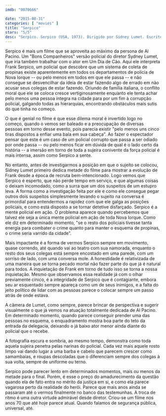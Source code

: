 ```yaml
---
imdb: "0070666"

date: "2015-08-31"
categories: [ "movies" ]
title: "Serpico"
stars: "5/5"
desc: "Serpico. Serpico (USA, 1973). Dirigido por Sidney Lumet. Escrito por Peter Maas, Waldo Salt, Norman Wexler. Com Al Pacino, John Randolph, Jack Kehoe, Biff McGuire, Barbara Eda-Young, Cornelia Sharpe, Tony Roberts, John Medici, Allan Rich."
---
```

Serpico é mais um filme que se aproveita ao máximo da persona de Al Pacino. Um "Bons Companheiros" versão policial do diretor Sydney Lumet, que iria também trabalhar com o ator em Um Dia de Cão. Aqui ele interpreta Frank Serpico, um policial que descobre que um sistema de coleta de propinas existe aparentemente em todos os departamentos de polícia de Nova Iorque -- ou pelo menos em todos em que ele passa -- e não consegue se desvencilhar da ideia de estar fazendo algo de errado em não acusar seus colegas de estar fazendo. Oriundo de família italiana, o conflito moral que ele se coloca cresce vertiginosamente enquanto ele tenta achar pelo menos uma pessoa íntegra na cidade para por um fim à corrupção policial, galgando todas as hierarquias, encontrando obstáculos mais sutis do que tinha no começo.

O que é genial no filme é que esse dilema moral é invertido logo no começo, quando o vemos ser baleado e a preocupação de diversas pessoas em torno desse evento, pois parecia existir "pelo menos uns cinco tiras dispostos a enfiar uma bala em sua cabeça". Ao fazer o espectador pensar que este é um caso de um policial corrupto que passa a ser odiado por onde passa -- ou pelo menos ficar em dúvida de qual é o lado certo da história -- a imersão em torno de toda a sujeira conivente da força policial é mais intensa, assim como Serpico a sente.

No entanto, antes de investigarmos a posição em que o sujeito se colocou, Sidney Lumet primeiro dedica metade do filme para mostrar a evolução de Frank desde a época de recruta bem-intencionado. Logo vemos que Serpico é esperto, que não perde tempo em serviço, e que algumas coisas o deixam incomodado, como a surra que um dos suspeitos de um estupro leva. A forma como a investigação feita por ele e como ele consegue pegar outros dois suspeitos simplesmente levando o sujeito na conversa é primordial para entendermos a rapidez com que ele galga as posições policiais, e como está disposto a se tornar detetive disfarçado. Serpico é a mente policial em ação. O problema aparece quando percebemos que talvez ele seja a única mente policial em ação de toda Nova Iorque. Como ele diz em determinado momento, "se o resto dos policiais tivesse tanta energia para combater o crime quanto para manter o esquema de propinas, o crime seria varrido da cidade".

Mais impactante é a forma de vermos Serpico sempre em movimento, quase correndo, até quando vai ao teatro com sua namorada, enquanto o resto dos seus colegas está sempre encostado em uma parede, com um sorriso de lado, com uma conversa mole. A honestidade é relativizada de uma maneira que se torna pecado mortal não fazer parte do que já é natural para todos. A inquietação de Frank em torno de tudo isso se torna a nossa inquietação. Mesmo que observamos essa realidade já com o olhar previamente cínico, é a integridade de Serpico que é contagiante, embora seu ar esquentado sempre apareça como um de seus inimigos, e a falta do jeito político de lidar com as pessoas parece o colocar sempre um passo atrás de onde estava.

A câmera de Lumet, como sempre, parece brincar de perspectiva e sugerir visualmente o que já vemos na atuação totalmente dedicada de Al Pacino. Em determinado momento, quando parece conseguir prender uma das pessoas no esquema, o enquadramento mostra boa parte do teto da entrada da delegacia, deixando o já baixo ator menor ainda diante do policial que o recebe.

A fotografia escura e sombria, ao mesmo tempo, demonstra como toda aquela sujeira penetra pelas narinas do policial. Cada vez mais aquele rosto limpo vai dando lugar a uma barba e cabelo que parecem crescer como samambaias, e roupas descoladas que o diferenciam sempre dos colegas à sua volta, sempre de uniforme ou terno.

Serpico pode parecer lento em determinados momentos, mais ou menos da metade para o final. Porém, é esse o preço do amadurecimento da questão quando ela de fato entra no mérito da justiça em si, e como ela parece vagarosa perto da realidade do herói. Parece que mais anos ainda se passaram até o vermos finalmente no banco das testemunhas. A troca de ritmo é uma outra virtude admirável desde diretor. Criou-se um filme nos anos 70 que até hoje parece atual. Quando falamos de segurança pública, universal, até.
